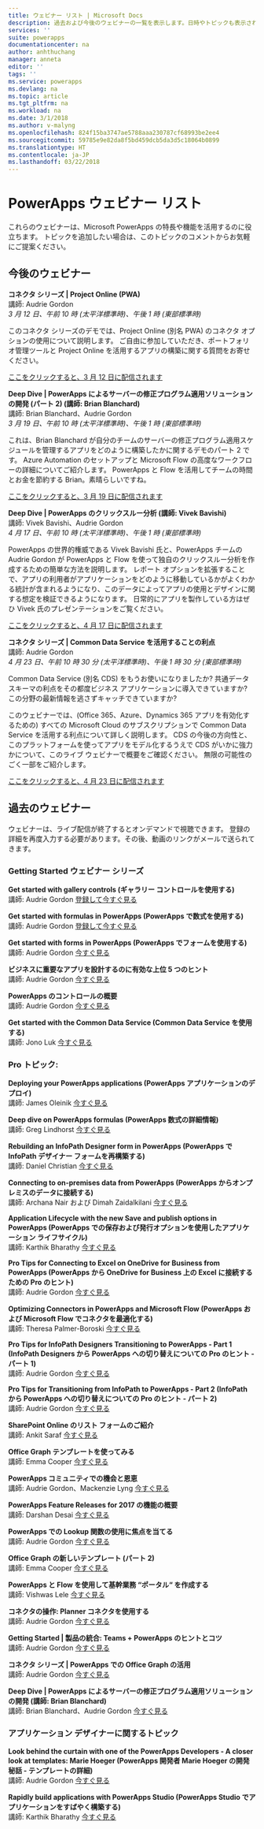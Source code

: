 ```yaml
---
title: ウェビナー リスト | Microsoft Docs
description: 過去および今後のウェビナーの一覧を表示します。日時やトピックも表示されます。
services: ''
suite: powerapps
documentationcenter: na
author: anhthuchang
manager: anneta
editor: ''
tags: ''
ms.service: powerapps
ms.devlang: na
ms.topic: article
ms.tgt_pltfrm: na
ms.workload: na
ms.date: 3/1/2018
ms.author: v-malyng
ms.openlocfilehash: 824f15ba3747ae5788aaa230787cf68993be2ee4
ms.sourcegitcommit: 59785e9e82da8f5bd459dcb5da3d5c18064b0899
ms.translationtype: HT
ms.contentlocale: ja-JP
ms.lasthandoff: 03/22/2018
---
```

# <a name="powerapps-webinar-listing"></a>PowerApps ウェビナー リスト #
これらのウェビナーは、Microsoft PowerApps の特長や機能を活用するのに役立ちます。 トピックを追加したい場合は、このトピックのコメントからお気軽にご提案ください。

## <a name="upcoming-webinars"></a>今後のウェビナー ##
**コネクタ シリーズ | Project Online (PWA)**
<br>講師: Audrie Gordon
<br>*3 月 12 日、午前 10 時 (太平洋標準時)、午後 1 時 (東部標準時)*

このコネクタ シリーズのデモでは、Project Online (別名 PWA) のコネクタ オプションの使用について説明します。 ご自由に参加していただき、ポートフォリオ管理ツールと Project Online を活用するアプリの構築に関する質問をお寄せください。

[ここをクリックすると、3 月 12 日に配信されます](https://www.youtube.com/watch?v=oncGxlmFqy8)


**Deep Dive | PowerApps によるサーバーの修正プログラム適用ソリューションの開発 (パート 2) (講師: Brian Blanchard)**
<br>講師: Brian Blanchard、Audrie Gordon
<br>*3 月 19 日、午前 10 時 (太平洋標準時)、午後 1 時 (東部標準時)*

これは、Brian Blanchard が自分のチームのサーバーの修正プログラム適用スケジュールを管理するアプリをどのように構築したかに関するデモのパート 2 です。 Azure Automation のセットアップと Microsoft Flow の高度なワークフローの詳細についてご紹介します。 PowerApps と Flow を活用してチームの時間とお金を節約する Brian。素晴らしいですね。

[ここをクリックすると、3 月 19 日に配信されます](https://www.youtube.com/watch?v=oncGxlmFqy8)

**Deep Dive | PowerApps のクリックスルー分析 (講師: Vivek Bavishi)**
<br>講師: Vivek Bavishi、Audrie Gordon
<br>*4 月 17 日、午前 10 時 (太平洋標準時)、午後 1 時 (東部標準時)*

PowerApps の世界的権威である Vivek Bavishi 氏と、PowerApps チームの Audrie Gordon が PowerApps と Flow を使って独自のクリックスルー分析を作成するための簡単な方法を説明します。 レポート オプションを拡張することで、アプリの利用者がアプリケーションをどのように移動しているかがよくわかる統計が含まれるようになり、このデータによってアプリの使用とデザインに関する想定を検証できるようになります。 日常的にアプリを製作している方はぜひ Vivek 氏のプレゼンテーションをご覧ください。

[ここをクリックすると、4 月 17 日に配信されます](https://www.youtube.com/watch?v=OM-rlhKJFTA)

**コネクタ シリーズ | Common Data Service を活用することの利点**
<br>講師: Audrie Gordon
<br>*4 月 23 日、午前 10 時 30 分 (太平洋標準時)、午後 1 時 30 分 (東部標準時)*

Common Data Service (別名 CDS) をもうお使いになりましたか? 共通データ スキーマの利点をその都度ビジネス アプリケーションに導入できていますか? この分野の最新情報を逃さずキャッチできていますか?

このウェビナーでは、(Office 365、Azure、Dynamics 365 アプリを有効化するための) すべての Microsoft Cloud のサブスクリプションで Common Data Service を活用する利点について詳しく説明します。 CDS の今後の方向性と、このプラットフォームを使ってアプリをモデル化するうえで CDS がいかに強力かについて、このライブ ウェビナーで概要をご確認ください。 無限の可能性のごく一部をご紹介します。

[ここをクリックすると、4 月 23 日に配信されます](https://www.youtube.com/watch?v=JY8r46HnHoI)

## <a name="past-webinars"></a>過去のウェビナー ##
ウェビナーは、ライブ配信が終了するとオンデマンドで視聴できます。 登録の詳細を再度入力する必要があります。その後、動画のリンクがメールで送られてきます。

### <a name="getting-started-webinar-series"></a>Getting Started ウェビナー シリーズ ###
**Get started with gallery controls (ギャラリー コントロールを使用する)**
<br>講師: Audrie Gordon [登録して今すぐ見る](https://info.microsoft.com/US-EAD-WBNR-FY17-02Feb-28-GettingStartedwithPowerAppsGalleries300759_01Registration-ForminBody.html)

**Get started with formulas in PowerApps (PowerApps で数式を使用する)**
<br>講師: Audrie Gordon [登録して今すぐ見る](https://info.microsoft.com/US-EAD-WBNR-FY17-03Mar-14-GettingStartedwithPowerAppsFormulas300770_01Registration-ForminBody.html)

**Get started with forms in PowerApps (PowerApps でフォームを使用する)**
<br>講師: Audrie Gordon [今すぐ見る](https://www.youtube.com/watch?v=WnuwLkNbWk4)

**ビジネスに重要なアプリを設計するのに有効な上位 5 つのヒント**
<br>講師: Audrie Gordon [今すぐ見る](https://www.youtube.com/watch?v=Ql-pK9ixKxw)

**PowerApps のコントロールの概要**
<br>講師: Audrie Gordon [今すぐ見る](https://www.youtube.com/watch?v=lUo0DXvJENI)

**Get started with the Common Data Service (Common Data Service を使用する)**
<br>講師: Jono Luk [今すぐ見る](https://info.microsoft.com/US-PowerBI-WBNR-FY17-04Apr-18-GettingStartedwiththeCommonDataServices312618_01Registration-ForminBody.html)

### <a name="pro-topics"></a>Pro トピック: ###
**Deploying your PowerApps applications (PowerApps アプリケーションのデプロイ)**
<br>講師: James Oleinik [今すぐ見る](https://www.youtube.com/watch?v=LF49hFB14Cs)

**Deep dive on PowerApps formulas (PowerApps 数式の詳細情報)**
<br>講師: Greg Lindhorst [今すぐ見る](https://www.youtube.com/watch?v=PuePMMuj5ps)

**Rebuilding an InfoPath Designer form in PowerApps (PowerApps で InfoPath デザイナー フォームを再構築する)**
<br>講師: Daniel Christian [今すぐ見る](https://www.youtube.com/watch?v=ohQcxcVZSK4)

**Connecting to on-premises data from PowerApps (PowerApps からオンプレミスのデータに接続する)**
<br>講師: Archana Nair および Dimah Zaidalkilani [今すぐ見る](https://www.youtube.com/watch?v=YBdO2MAulx8)

**Application Lifecycle with the new Save and publish options in PowerApps (PowerApps での保存および発行オプションを使用したアプリケーション ライフサイクル)**
<br>講師: Karthik Bharathy [今すぐ見る](https://www.youtube.com/watch?v=Np3DXBQvq2I)

**Pro Tips for Connecting to Excel on OneDrive for Business from PowerApps (PowerApps から OneDrive for Business 上の Excel に接続するための Pro のヒント)**
<br>講師: Audrie Gordon [今すぐ見る](https://www.youtube.com/watch?v=WPhux5_3Sfs)

**Optimizing Connectors in PowerApps and Microsoft Flow (PowerApps および Microsoft Flow でコネクタを最適化する)**
<br>講師: Theresa Palmer-Boroski [今すぐ見る](https://www.youtube.com/watch?v=6jwt4qXA2IQ)

**Pro Tips for InfoPath Designers Transitioning to PowerApps - Part 1 (InfoPath Designers から PowerApps への切り替えについての Pro のヒント - パート 1)**
<br>講師: Audrie Gordon [今すぐ見る](https://www.youtube.com/watch?v=EZ09dRuiWLw)

**Pro Tips for Transitioning from InfoPath to PowerApps - Part 2 (InfoPath から PowerApps への切り替えについての Pro のヒント - パート 2)**
<br>講師: Audrie Gordon [今すぐ見る](https://www.youtube.com/watch?v=Bm2XePxLcSM)

**SharePoint Online のリスト フォームのご紹介**
<br>講師: Ankit Saraf [今すぐ見る](https://www.youtube.com/watch?v=3dCwg6wtViI)

**Office Graph テンプレートを使ってみる**
<br>講師: Emma Cooper [今すぐ見る](https://www.youtube.com/watch?v=SwLNN3tPVNs)

**PowerApps コミュニティでの機会と恩恵**
<br> 講師: Audrie Gordon、Mackenzie Lyng [今すぐ見る](https://www.youtube.com/watch?v=MTIkTPUgDSY)

**PowerApps Feature Releases for 2017 の機能の概要**
<br>講師: Darshan Desai [今すぐ見る](https://www.youtube.com/watch?v=XFMh8-zLkEM)

**PowerApps での Lookup 関数の使用に焦点を当てる**
<br>講師: Audrie Gordon [今すぐ見る](https://www.youtube.com/watch?v=uTPtNaSK_gc)

**Office Graph の新しいテンプレート (パート 2)**
<br>講師: Emma Cooper [今すぐ見る](https://www.youtube.com/watch?v=9PopTeLdpmU)

**PowerApps と Flow を使用して基幹業務 “ポータル“ を作成する**
<br>講師: Vishwas Lele [今すぐ見る](http://www.youtube.com/watch?v=eSMAAFHK44c)

**コネクタの操作: Planner コネクタを使用する**
<br> 講師: Audrie Gordon [今すぐ見る](https://www.youtube.com/watch?v=NBPL9Uw7qzg)

**Getting Started | 製品の統合: Teams + PowerApps のヒントとコツ**
<br>講師: Audrie Gordon [今すぐ見る](https://www.youtube.com/watch?v=obBQk-aSElI)

**コネクタ シリーズ | PowerApps での Office Graph の活用**
<br>講師: Audrie Gordon [今すぐ見る](https://www.youtube.com/watch?v=AOGGyoElGaQ)

**Deep Dive | PowerApps によるサーバーの修正プログラム適用ソリューションの開発 (講師: Brian Blanchard)**
<br>講師: Brian Blanchard、Audrie Gordon [今すぐ見る](https://www.youtube.com/watch?v=QAe0oBecowU)


### <a name="app-designer-topics"></a>アプリケーション デザイナーに関するトピック ###
**Look behind the curtain with one of the PowerApps Developers - A closer look at templates: Marie Hoeger (PowerApps 開発者 Marie Hoeger の開発秘話 - テンプレートの詳細)**
<br>講師: Audrie Gordon [今すぐ見る](https://www.youtube.com/watch?v=YF3DKZxlUdM)

**Rapidly build applications with PowerApps Studio (PowerApps Studio でアプリケーションをすばやく構築する)**
<br>講師: Karthik Bharathy [今すぐ見る](https://www.youtube.com/watch?v=us85WpXe4cA)
